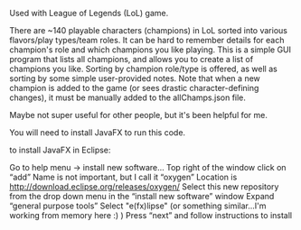 Used with League of Legends (LoL) game.

There are ~140 playable characters (champions) in LoL sorted into various flavors/play types/team roles.  It can be hard to remember details for each champion's role and which champions you like playing.  This is a simple GUI program that lists all champions, and allows you to create a list of champions you like.  Sorting by champion role/type is offered, as well as sorting by some simple user-provided notes.  Note that when a new champion is added to the game (or sees drastic character-defining changes), it must be manually added to the allChamps.json file.

Maybe not super useful for other people, but it's been helpful for me.

You will need to install JavaFX to run this code.

to install JavaFX in Eclipse:

Go to help menu -> install new software…
Top right of the window click on “add”
Name is not important, but I call it “oxygen”
Location is http://download.eclipse.org/releases/oxygen/
Select this new repository from the drop down menu in the “install new software” window
Expand “general purpose tools”
Select "e(fx)lipse" (or something similar...I'm working from memory here :) )
Press “next” and follow instructions to install
